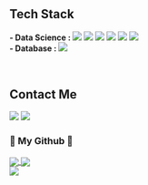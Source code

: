 # <h2 align="left">Tech Stack</h2>

<p align="left">
  <b>- Data Science : </b>
  <span><img src="https://img.shields.io/badge/Python-3766AB?style=flat-square&logo=Python&logoColor=white"/></span>
  <span><img src="https://img.shields.io/badge/Java-ED8B00?style=flat-square&logo=java&logoColor=white"></span>
  <span><img src="https://img.shields.io/badge/Matlab-990000?style=flat-square&logo=java&logoColor=white"></span>
  <span><img src="https://img.shields.io/badge/Linux-FCC624?style=flat-square&logo=java&logoColor=white"></span>
  <span><img src="https://img.shields.io/badge/C-A8B9CC?style=flat-square&logo=C&logoColor=white"/></span>
  <span><img src="https://img.shields.io/badge/C++-00599C?style=flat-square&logo=c%2B%2B&logoColor=white"></span>
  <br/>
  <b>- Database : </b>
  <span><img src="https://img.shields.io/badge/mysql-4479A1?style=flat-square&logo=mysql&logoColor=white"></span>
  <span></span>
  <span></span>
</p>
<br/>

<h2 align="left">Contact Me</h2>
<p align="left">
  <span><a href="mailto:uyoung@snu.ac.kr"><img src="https://img.shields.io/badge/Gmail-d14836?style=flat-square&logo=Gmail&logoColor=white&link=uyoung@snu.ac.kr"/></a></span>
  <span><a href="https://p-uyoung.github.io" target='_blank'><img src="https://img.shields.io/badge/Tech%20Blog-11B48A?style=flat-square&logo=Vimeo&logoColor=white&link=https://p-uyoung.github.io"/></a></span>
</p>

<h3 align="left">🌱 My Github 🌱 </h3>
<p align="left">
  <span><a href="https://github.com/anuraghazra/github-readme-stats" target='_blank'>
    <img align="center" src="https://github-readme-stats.vercel.app/api?username=serajang99&show_icons=true&theme=radical&hide=issues&line_height=24&include_all_commits=True&hide_border=True" />
    </a></span>
  <span><a href="https://github.com/anuraghazra/github-readme-stats" target='_blank'>
    <img align="center" src="https://github-readme-stats.vercel.app/api/top-langs/?username=serajang99&layout=compact&theme=radical&langs_count=6&hide_border=True&card_width=260" />
    </a></span>
  <br/> 
  <a href="https://github.com/Platane/snk" target='_blank'>
    <img align="center" src="https://github.com/serajang99/serajang99/blob/output/github-contribution-grid-snake.svg" />
  </a>
</p>
